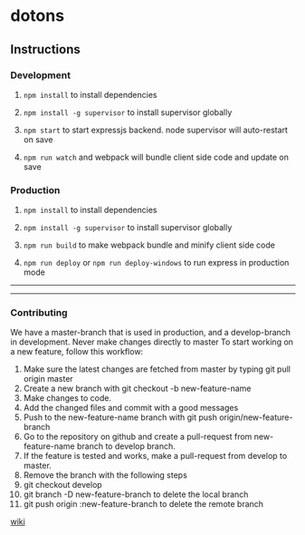# dotons

## Instructions

### Development

1. `npm install` to install dependencies
 
2. `npm install -g supervisor` to install supervisor globally

3. `npm start` to start expressjs backend. node supervisor will auto-restart on save

4. `npm run watch` and webpack will bundle client side code and update on save


### Production

1. `npm install` to install dependencies

2. `npm install -g supervisor` to install supervisor globally

3. `npm run build` to make webpack bundle and minify client side code

4. `npm run deploy` or `npm run deploy-windows` to run express in production mode

***
***

### Contributing
We have a master-branch that is used in production, and a develop-branch in development. Never make changes directly to master
To start working on a new feature, follow this workflow:   
1. Make sure the latest changes are fetched from master by typing git pull origin master  
2. Create a new branch with git checkout -b new-feature-name  
3. Make changes to code.  
4. Add the changed files and commit with a good messages  
5. Push to the new-feature-name branch with git push origin/new-feature-branch  
6. Go to the repository on github and create a pull-request from new-feature-name branch to develop branch.  
7. If the feature is tested and works, make a pull-request from develop to master.  
8. Remove the branch with the following steps  
9. git checkout develop  
10. git branch -D new-feature-branch to delete the local branch  
11. git push origin :new-feature-branch to delete the remote branch  


[wiki](https://github.com/sk222sw/dotons/wiki)
